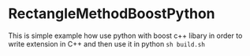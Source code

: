 # RectangleMethodBoostPython
This is simple example how use python with boost c++ libary in order to write extension in C++ and then use it in python
`sh build.sh`
